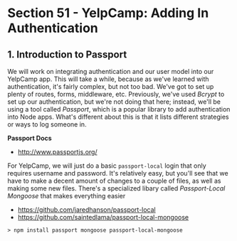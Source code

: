 # Section 51 - YelpCamp: Adding In Authentication

## 1. Introduction to Passport

We will work on integrating authentication and our user model into our YelpCamp app. This will take a while, because as we've learned with authentication, it's fairly complex, but not too bad. We've got to set up plenty of routes, forms, middleware, etc. Previously, we've used _Bcrypt_ to set up our authentication, but we're not doing that here; instead, we'll be using a tool called _Passport_, which is a popular library to add authentication into Node apps. What's different about this is that it lists different strategies or ways to log someone in.

**Passport Docs**

- http://www.passportjs.org/

For YelpCamp, we will just do a basic `passport-local` login that only requires username and password. It's relatively easy, but you'll see that we have to make a decent amount of changes to a couple of files, as well as making some new files. There's a specialized libary called _Passport-Local Mongoose_ that makes everything easier

- https://github.com/jaredhanson/passport-local
- https://github.com/saintedlama/passport-local-mongoose

`> npm install passport mongoose passport-local-mongoose`